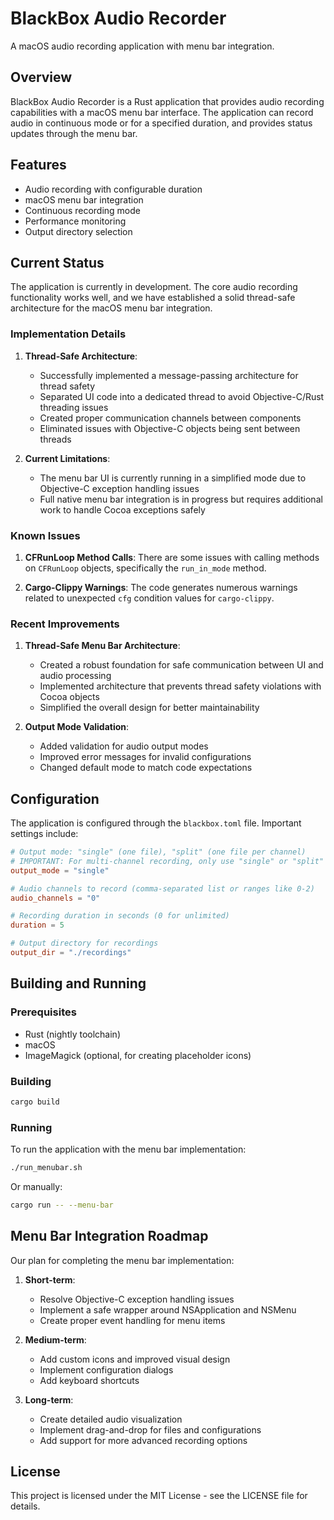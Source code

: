 # BlackBox Audio Recorder

A macOS audio recording application with menu bar integration.

## Overview

BlackBox Audio Recorder is a Rust application that provides audio recording capabilities with a macOS menu bar interface. The application can record audio in continuous mode or for a specified duration, and provides status updates through the menu bar.

## Features

- Audio recording with configurable duration
- macOS menu bar integration
- Continuous recording mode
- Performance monitoring
- Output directory selection

## Current Status

The application is currently in development. The core audio recording functionality works well, and we have established a solid thread-safe architecture for the macOS menu bar integration.

### Implementation Details

1. **Thread-Safe Architecture**:
   - Successfully implemented a message-passing architecture for thread safety
   - Separated UI code into a dedicated thread to avoid Objective-C/Rust threading issues
   - Created proper communication channels between components
   - Eliminated issues with Objective-C objects being sent between threads

2. **Current Limitations**:
   - The menu bar UI is currently running in a simplified mode due to Objective-C exception handling issues
   - Full native menu bar integration is in progress but requires additional work to handle Cocoa exceptions safely

### Known Issues

1. **CFRunLoop Method Calls**: There are some issues with calling methods on `CFRunLoop` objects, specifically the `run_in_mode` method.

2. **Cargo-Clippy Warnings**: The code generates numerous warnings related to unexpected `cfg` condition values for `cargo-clippy`.

### Recent Improvements

1. **Thread-Safe Menu Bar Architecture**:
   - Created a robust foundation for safe communication between UI and audio processing
   - Implemented architecture that prevents thread safety violations with Cocoa objects
   - Simplified the overall design for better maintainability

2. **Output Mode Validation**:
   - Added validation for audio output modes
   - Improved error messages for invalid configurations
   - Changed default mode to match code expectations

## Configuration

The application is configured through the `blackbox.toml` file. Important settings include:

```toml
# Output mode: "single" (one file), "split" (one file per channel)
# IMPORTANT: For multi-channel recording, only use "single" or "split"
output_mode = "single"

# Audio channels to record (comma-separated list or ranges like 0-2)
audio_channels = "0"

# Recording duration in seconds (0 for unlimited)
duration = 5

# Output directory for recordings
output_dir = "./recordings"
```

## Building and Running

### Prerequisites

- Rust (nightly toolchain)
- macOS
- ImageMagick (optional, for creating placeholder icons)

### Building

```bash
cargo build
```

### Running

To run the application with the menu bar implementation:

```bash
./run_menubar.sh
```

Or manually:

```bash
cargo run -- --menu-bar
```

## Menu Bar Integration Roadmap

Our plan for completing the menu bar implementation:

1. **Short-term**:
   - Resolve Objective-C exception handling issues
   - Implement a safe wrapper around NSApplication and NSMenu
   - Create proper event handling for menu items

2. **Medium-term**:
   - Add custom icons and improved visual design
   - Implement configuration dialogs
   - Add keyboard shortcuts

3. **Long-term**:
   - Create detailed audio visualization
   - Implement drag-and-drop for files and configurations
   - Add support for more advanced recording options

## License

This project is licensed under the MIT License - see the LICENSE file for details.